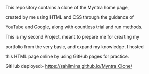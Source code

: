 
This repository contains a clone of the Myntra home page,

created by me using HTML and CSS through the guidance of

YouTube and Google, along with countless trial and run methods.

This is my second Project, meant to prepare me for creating my

portfolio from the very basic, and expand my knowledge. I hosted

this HTML page online by using GitHub pages for practice.

GitHub deployed:- https://sahilmina.github.io/Myntra_Clone/
